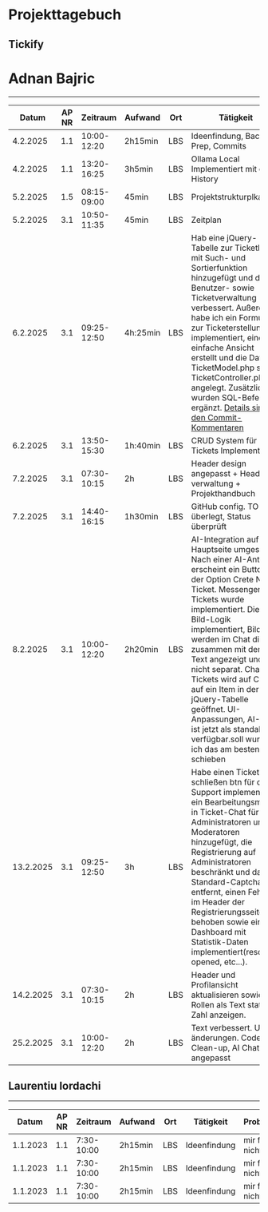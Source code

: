 # Projekttagebuch
## Tickify

# Adnan Bajric
---
Datum|AP NR| Zeitraum    | Aufwand  |Ort| Tätigkeit                                                                                                                                                                                                                                                                                                                                                                                                                                                                                                   | Probleme            |Quellen
-----|-----|-------------|----------|---|-------------------------------------------------------------------------------------------------------------------------------------------------------------------------------------------------------------------------------------------------------------------------------------------------------------------------------------------------------------------------------------------------------------------------------------------------------------------------------------------------------------|---------------------|-------
4.2.2025|1.1| 10:00-12:20 | 2h15min  |LBS| Ideenfindung, Backend Prep, Commits                                                                                                                                                                                                                                                                                                                                                                                                                                                                         | / | /
4.2.2025|1.1| 13:20-16:25 | 3h5min   |LBS| Ollama Local Implementiert mit chat History                                                                                                                                                                                                                                                                                                                                                                                                                                                                 | / | [Ollama API](https://github.com/ollama/ollama/blob/main/docs/api.md)
5.2.2025|1.5| 08:15-09:00 | 45min    |LBS| Projektstrukturplkan                                                                                                                                                                                                                                                                                                                                                                                                                                                                                        | / | 
5.2.2025|3.1| 10:50-11:35 | 45min    |LBS| Zeitplan                                                                                                                                                                                                                                                                                                                                                                                                                                                                                                    |  |
6.2.2025|3.1| 09:25-12:50 | 4h:25min |LBS| Hab eine jQuery-Tabelle zur Ticketliste mit Such- und Sortierfunktion hinzugefügt und die Benutzer- sowie Ticketverwaltung verbessert. Außerdem habe ich ein Formular zur Ticketerstellung implementiert, eine einfache Ansicht erstellt und die Dateien TicketModel.php sowie TicketController.php angelegt. Zusätzlich wurden SQL-Befehle ergänzt. [Details sind in den Commit-Kommentaren](https://github.com/Adnan2504/Tickify/commit/c769e33d360da277aac8455f380707dad8a21832#commitcomment-152221343) |  |
6.2.2025|3.1| 13:50-15:30 | 1h:40min |LBS| CRUD System für Tickets Implementiert.                                                                                                                                                                                                                                                                                                                                                                                                                                                                      |  |
7.2.2025|3.1| 07:30-10:15 | 2h       |LBS| Header design angepasst + Header verwaltung + Projekthandbuch                                                                                                                                                                                                                                                                                                                                                                                                                                               |  |
7.2.2025|3.1| 14:40-16:15 | 1h30min  |LBS| GitHub config. TO-DOs überlegt, Status überprüft                                                                                                                                                                                                                                                                                                                                                                                                                                                            |  |
8.2.2025|3.1| 10:00-12:20 | 2h20min  |LBS| AI-Integration auf der Hauptseite umgesetzt. Nach einer AI-Antwort erscheint ein Button mit der Option Crete New Ticket. Messenger für Tickets wurde implementiert. Die Bild-Logik implementiert, Bilder werden im Chat direkt zusammen mit dem Text angezeigt und nicht separat.  Chat für Tickets wird auf Click auf ein Item in der jQuery-Tabelle geöffnet. UI-Anpassungen, AI-Chat ist jetzt als standalone verfügbar.soll wurde ich das am besten schieben                                            |  |
13.2.2025|3.1| 09:25-12:50 | 3h       |LBS| Habe  einen Ticket schließen btn für den Support implementiert, ein Bearbeitungsmenü in Ticket-Chat für Administratoren und Moderatoren hinzugefügt, die Registrierung auf Administratoren beschränkt und das Standard-Captcha entfernt, einen Fehler im Header der Registrierungsseite behoben sowie ein Dashboard mit Statistik-Daten implementiert(resolved, opened, etc...).                                                                                                                            |  |
14.2.2025|3.1| 07:30-10:15 | 2h       |LBS| Header und Profilansicht aktualisieren sowie Rollen als Text statt als Zahl anzeigen.                                                                                                                                                                                                                                                                                                                                                                                                                       
25.2.2025|3.1| 10:00-12:20 | 2h       |LBS| Text verbessert. UI änderungen. Code Clean-up, AI Chat angepasst                                                                                                                                                                                                                                                                                                                                                                                                                                            |  |

## Laurentiu Iordachi
---
Datum|AP NR|Zeitraum|Aufwand|Ort|Tätigkeit|Probleme|Quellen
-----|-----|--------|-------|---|---------|--------|-------
1.1.2023|1.1|7:30-10:00|2h15min|LBS|Ideenfindung|mir fällt nichts ein|[Projektmanagement](https://de.wikipedia.org/wiki/Projektmanagement)
1.1.2023|1.1|7:30-10:00|2h15min|LBS|Ideenfindung|mir fällt nichts ein|[Projektmanagement](https://de.wikipedia.org/wiki/Projektmanagement)
1.1.2023|1.1|7:30-10:00|2h15min|LBS|Ideenfindung|mir fällt nichts ein|[Projektmanagement](https://de.wikipedia.org/wiki/Projektmanagement)
